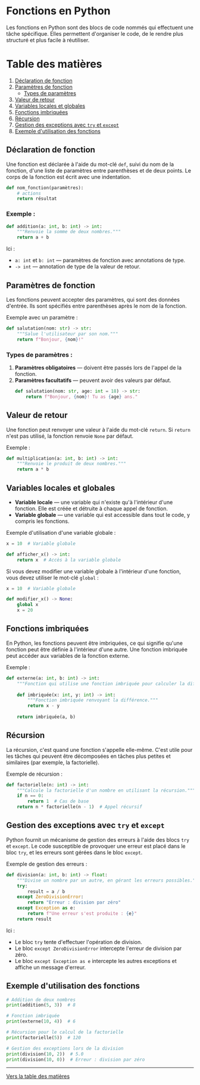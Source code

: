 # Fonctions en Python

Les fonctions en Python sont des blocs de code nommés qui effectuent une tâche spécifique. Elles permettent d'organiser le code, de le rendre plus structuré et plus facile à réutiliser.

# Table des matières

1. [Déclaration de fonction](#déclaration-de-fonction)
2. [Paramètres de fonction](#paramètres-de-fonction)
   - [Types de paramètres](#types-de-paramètres)
3. [Valeur de retour](#valeur-de-retour)
4. [Variables locales et globales](#variables-locales-et-globales)
5. [Fonctions imbriquées](#fonctions-imbriquées)
6. [Récursion](#récursion)
7. [Gestion des exceptions avec `try` et `except`](#gestion-des-exceptions-avec-try-et-except)
8. [Exemple d'utilisation des fonctions](#exemple-d'utilisation-des-fonctions)

## Déclaration de fonction

Une fonction est déclarée à l'aide du mot-clé `def`, suivi du nom de la fonction, d'une liste de paramètres entre parenthèses et de deux points. Le corps de la fonction est écrit avec une indentation.

```python
def nom_fonction(paramètres):
    # actions
    return résultat
```

### Exemple :
```python
def addition(a: int, b: int) -> int:
    """Renvoie la somme de deux nombres."""
    return a + b
```

Ici :
- `a: int` et `b: int` — paramètres de fonction avec annotations de type.
- `-> int` — annotation de type de la valeur de retour.

## Paramètres de fonction

Les fonctions peuvent accepter des paramètres, qui sont des données d'entrée. Ils sont spécifiés entre parenthèses après le nom de la fonction.

Exemple avec un paramètre :
```python
def salutation(nom: str) -> str:
    """Salue l'utilisateur par son nom."""
    return f"Bonjour, {nom}!"
```

### Types de paramètres :
1. **Paramètres obligatoires** — doivent être passés lors de l'appel de la fonction.
2. **Paramètres facultatifs** — peuvent avoir des valeurs par défaut.
   ```python
   def salutation(nom: str, age: int = 18) -> str:
       return f"Bonjour, {nom}! Tu as {age} ans."
   ```

## Valeur de retour

Une fonction peut renvoyer une valeur à l'aide du mot-clé `return`. Si `return` n'est pas utilisé, la fonction renvoie `None` par défaut.

Exemple :
```python
def multiplication(a: int, b: int) -> int:
    """Renvoie le produit de deux nombres."""
    return a * b
```

## Variables locales et globales

- **Variable locale** — une variable qui n'existe qu'à l'intérieur d'une fonction. Elle est créée et détruite à chaque appel de fonction.
- **Variable globale** — une variable qui est accessible dans tout le code, y compris les fonctions.

Exemple d'utilisation d'une variable globale :
```python
x = 10  # Variable globale

def afficher_x() -> int:
    return x  # Accès à la variable globale
```

Si vous devez modifier une variable globale à l'intérieur d'une fonction, vous devez utiliser le mot-clé `global` :
```python
x = 10  # Variable globale

def modifier_x() -> None:
    global x
    x = 20
```

## Fonctions imbriquées

En Python, les fonctions peuvent être imbriquées, ce qui signifie qu'une fonction peut être définie à l'intérieur d'une autre. Une fonction imbriquée peut accéder aux variables de la fonction externe.

Exemple :
```python
def externe(a: int, b: int) -> int:
    """Fonction qui utilise une fonction imbriquée pour calculer la différence."""
    
    def imbriquée(x: int, y: int) -> int:
        """Fonction imbriquée renvoyant la différence."""
        return x - y
    
    return imbriquée(a, b)
```

## Récursion

La récursion, c'est quand une fonction s'appelle elle-même. C'est utile pour les tâches qui peuvent être décomposées en tâches plus petites et similaires (par exemple, la factorielle).

Exemple de récursion :
```python
def factorielle(n: int) -> int:
    """Calcule la factorielle d'un nombre en utilisant la récursion."""
    if n == 0:
        return 1  # Cas de base
    return n * factorielle(n - 1)  # Appel récursif
```

## Gestion des exceptions avec `try` et `except`

Python fournit un mécanisme de gestion des erreurs à l'aide des blocs `try` et `except`. Le code susceptible de provoquer une erreur est placé dans le bloc `try`, et les erreurs sont gérées dans le bloc `except`.

Exemple de gestion des erreurs :
```python
def division(a: int, b: int) -> float:
    """Divise un nombre par un autre, en gérant les erreurs possibles."""
    try:
        result = a / b
    except ZeroDivisionError:
        return "Erreur : division par zéro"
    except Exception as e:
        return f"Une erreur s'est produite : {e}"
    return result
```

Ici :
- Le bloc `try` tente d'effectuer l'opération de division.
- Le bloc `except ZeroDivisionError` intercepte l'erreur de division par zéro.
- Le bloc `except Exception as e` intercepte les autres exceptions et affiche un message d'erreur.

## Exemple d'utilisation des fonctions

```python
# Addition de deux nombres
print(addition(5, 3))  # 8

# Fonction imbriquée
print(externe(10, 4))  # 6

# Récursion pour le calcul de la factorielle
print(factorielle(5))  # 120

# Gestion des exceptions lors de la division
print(division(10, 2))  # 5.0
print(division(10, 0))  # Erreur : division par zéro
```
---

  [Vers la table des matières](https://github.com/hypo69/101_python_computer_games_ru/blob/master/cheat_sheets#readme)
